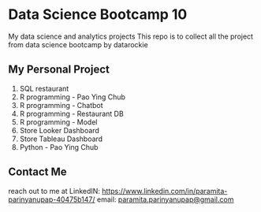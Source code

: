 # Data Science Bootcamp 10
My data science and analytics projects
This repo is to collect all the project from data science bootcamp by datarockie

## My Personal Project
1. SQL restaurant
3. R programming - Pao Ying Chub
4. R programming - Chatbot
5. R programming - Restaurant DB
6. R programming - Model
7. Store Looker Dashboard
8. Store Tableau Dashboard
9. Python - Pao Ying Chub

## Contact Me
reach out to me at
LinkedIN: https://www.linkedin.com/in/paramita-parinyanupap-40475b147/
email: paramita.parinyanupap@gmail.com


